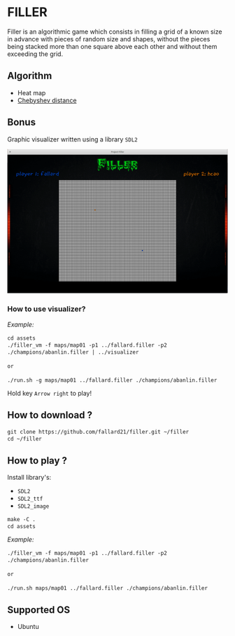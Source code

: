 # FILLER
Filler is an algorithmic game which consists in filling a grid of a known size in advance with pieces of random size and shapes, without the pieces being stacked more than one square above each other and without them exceeding the grid.
## Algorithm
* Heat map
* [Chebyshev distance](https://en.wikipedia.org/wiki/Chebyshev_distance)
## Bonus
Graphic visualizer written using a library `SDL2`

![Filler](https://github.com/fallard21/filler/blob/master/images/filler_gif.gif)

### How to use visualizer?
*Example:*
```
cd assets
./filler_vm -f maps/map01 -p1 ../fallard.filler -p2 ./champions/abanlin.filler | ../visualizer

or

./run.sh -g maps/map01 ../fallard.filler ./champions/abanlin.filler
```
Hold key `Arrow right` to play!

## How to download ?
	git clone https://github.com/fallard21/filler.git ~/filler
	cd ~/filler

## How to play ?
Install library's:
* `SDL2`
* `SDL2_ttf`
* `SDL2_image`
```
make -C .
cd assets
```
*Example:*
```
./filler_vm -f maps/map01 -p1 ../fallard.filler -p2 ./champions/abanlin.filler

or

./run.sh maps/map01 ../fallard.filler ./champions/abanlin.filler
```


## Supported OS
* Ubuntu
